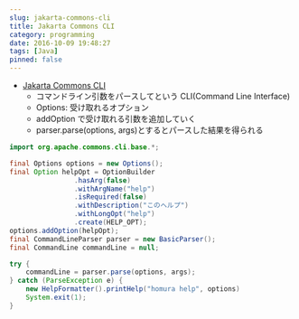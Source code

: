 ```yaml
---
slug: jakarta-commons-cli
title: Jakarta Commons CLI
category: programming
date: 2016-10-09 19:48:27
tags: [Java]
pinned: false
---
```


- [Jakarta Commons CLI](http://builder.japan.zdnet.com/tool/20362689/)
  - コマンドライン引数をパースしてという CLI(Command Line Interface)
  - Options: 受け取れるオプション
  - addOption で受け取れる引数を追加していく
  - parser.parse(options, args)とするとパースした結果を得られる

```java
import org.apache.commons.cli.base.*;

final Options options = new Options();
final Option helpOpt = OptionBuilder
                .hasArg(false)
                .withArgName("help")
                .isRequired(false)
                .withDescription("このヘルプ")
                .withLongOpt("help")
                .create(HELP_OPT);
options.addOption(helpOpt);
final CommandLineParser parser = new BasicParser();
final CommandLine commandLine = null;

try {
    commandLine = parser.parse(options, args);
} catch (ParseException e) {
    new HelpFormatter().printHelp("homura help", options)
    System.exit(1);
}
```
